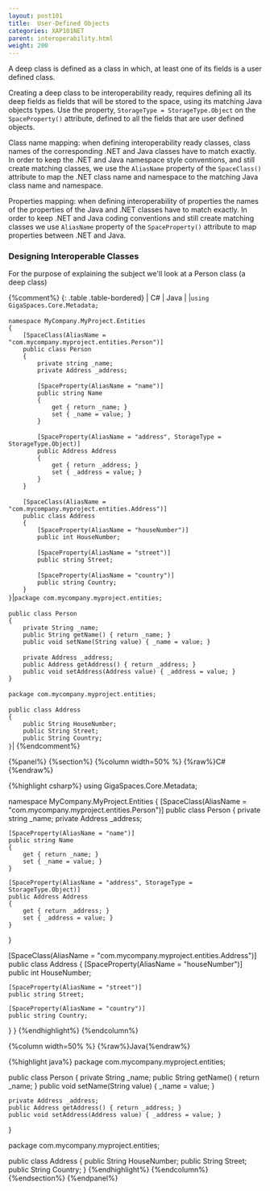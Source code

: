 ```yaml
---
layout: post101
title:  User-Defined Objects
categories: XAP101NET
parent: interoperability.html
weight: 200
---
```




A deep class is defined as a class in which, at least one of its fields is a user defined class.


Creating a deep class to be interoperability ready, requires defining all its deep fields as fields that will be stored to the space, using its matching Java objects types. Use the property, `StorageType = StorageType.Object` on the `SpaceProperty()` attribute, defined to all the fields that are user defined objects.

Class name mapping: when defining interoperability ready classes, class names of the corresponding .NET and Java classes have to match exactly. In order to keep the .NET and Java namespace style conventions, and still create matching classes, we use the `AliasName` property of the `SpaceClass()` attribute to map the .NET class name and namespace to the matching Java class name and namespace.

Properties mapping: when defining interoperability of properties the names of the properties of the Java and .NET classes have to match exactly. In order to keep .NET and Java coding conventions and still create matching classes we use `AliasName` property of the `SpaceProperty()` attribute to map properties between .NET and Java.


### Designing Interoperable Classes

For the purpose of explaining the subject we'll look at a Person class (a deep class)

{%comment%}
{: .table .table-bordered}
| C# | Java |
|`using GigaSpaces.Core.Metadata;`<br/><br/>`namespace MyCompany.MyProject.Entities`<br/>`{`<br/>`    [SpaceClass(AliasName = "com.mycompany.myproject.entities.Person")]`<br/>`    public class Person`<br/>`    {`<br/>`        private string _name;`<br/>`        private Address _address;`<br/><br/>`        [SpaceProperty(AliasName = "name")]`<br/>`        public string Name`<br/>`        {`<br/>`            get { return _name; }`<br/>`            set { _name = value; }`<br/>`        }`<br/><br/>`        [SpaceProperty(AliasName = "address", StorageType = StorageType.Object)]`<br/>`        public Address Address`<br/>`        {`<br/>`            get { return _address; }`<br/>`            set { _address = value; }`<br/>`        }`<br/>`    }`<br/><br/>`    [SpaceClass(AliasName = "com.mycompany.myproject.entities.Address")]`<br/>`    public class Address`<br/>`    {`<br/>`        [SpaceProperty(AliasName = "houseNumber")]`<br/>`        public int HouseNumber;`<br/><br/>`        [SpaceProperty(AliasName = "street")]`<br/>`        public string Street;`<br/><br/>`        [SpaceProperty(AliasName = "country")]`<br/>`        public string Country;`<br/>`    }`<br/>`}`|`package com.mycompany.myproject.entities;`<br/><br/>`public class Person`<br/>`{`<br/>`    private String _name;`<br/>`    public String getName() { return _name; }`<br/>`    public void setName(String value) { _name = value; }`<br/><br/>`    private Address _address;`<br/>`    public Address getAddress() { return _address; }`<br/>`    public void setAddress(Address value) { _address = value; }`<br/>`}`<br/><br/>`package com.mycompany.myproject.entities;`<br/><br/>`public class Address`<br/>`{`<br/>`    public String HouseNumber;`<br/>`    public String Street;`<br/>`    public String Country;`<br/>`}`|
{%endcomment%}

{%panel%}
{%section%}
{%column width=50% %}
{%raw%}C#{%endraw%}

{%highlight csharp%}
using GigaSpaces.Core.Metadata;

namespace MyCompany.MyProject.Entities
{
   [SpaceClass(AliasName = "com.mycompany.myproject.entities.Person")]
   public class Person
   {
    private string _name;
    private Address _address;

    [SpaceProperty(AliasName = "name")]
    public string Name
    {
        get { return _name; }
        set { _name = value; }
    }

    [SpaceProperty(AliasName = "address", StorageType = StorageType.Object)]
    public Address Address
    {
        get { return _address; }
        set { _address = value; }
    }
  }

  [SpaceClass(AliasName = "com.mycompany.myproject.entities.Address")]
  public class Address
  {
    [SpaceProperty(AliasName = "houseNumber")]
    public int HouseNumber;

    [SpaceProperty(AliasName = "street")]
    public string Street;

    [SpaceProperty(AliasName = "country")]
    public string Country;
  }
}
{%endhighlight%}
{%endcolumn%}

{%column width=50% %}
{%raw%}Java{%endraw%}

{%highlight java%}
package com.mycompany.myproject.entities;

public class Person
{
    private String _name;
    public String getName() { return _name; }
    public void setName(String value) { _name = value; }

    private Address _address;
    public Address getAddress() { return _address; }
    public void setAddress(Address value) { _address = value; }
}

package com.mycompany.myproject.entities;

public class Address
{
    public String HouseNumber;
    public String Street;
    public String Country;
}
{%endhighlight%}
{%endcolumn%}
{%endsection%}
{%endpanel%}

